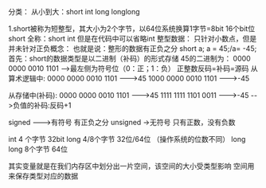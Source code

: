 分类：
	从小到大：short int long longlong 

1.short被称为短整型，其大小为2个字节，以64位系统换算1字节=8bit
									16个bit位
									short 全称：short int 但是在代码中可以省略int
整型数据：
		只针对小数点，但是并未针对正负概念：
						也就是说：整形的数据有正负之分
							short a;
							a = 45;/a= -45;
		首先：short的数据类型是以二进制（补码）的形式存储
		45的二进制为：
			0000 0000 0010 1101 -->最左侧为符号位（0：正；1：负）
			正整数反码=补码=源码
从算术逻辑中: 
										0000 0000 0010 1101‬   --->45
										1000 0000 0010 1101‬   --->-45
										
从存储中(补码):
										0000 0000 0010 1101‬   --->45
										1111 1111 1101 0011   --->-45  -->负值的补码:反码+1

signed --->有符号 有正负之分 
unsigned ->无符号 只有正数，没有负数

int    4    个字节      32bit
long 4/8个字节      32位/64位 （操作系统的位数不同）
long long 8个字节  64位

其实变量就是在我们内存区中划分出一片空间，该空间的大小受类型影响
						空间用来保存类型对应的数据 